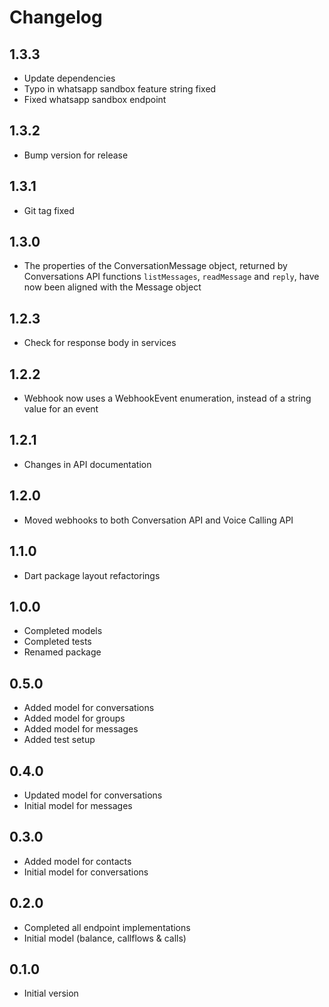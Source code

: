 # Changelog
## 1.3.3
- Update dependencies
- Typo in whatsapp sandbox feature string fixed
- Fixed whatsapp sandbox endpoint

## 1.3.2
- Bump version for release

## 1.3.1
- Git tag fixed

## 1.3.0
- The properties of the ConversationMessage object, returned by Conversations API functions `listMessages`, `readMessage` and `reply`, have now been aligned with the Message object

## 1.2.3
- Check for response body in services

## 1.2.2
- Webhook now uses a WebhookEvent enumeration, instead of a string value for an event

## 1.2.1
- Changes in API documentation

## 1.2.0
- Moved webhooks to both Conversation API and Voice Calling API

## 1.1.0
- Dart package layout refactorings

## 1.0.0
- Completed models
- Completed tests
- Renamed package

## 0.5.0
- Added model for conversations
- Added model for groups
- Added model for messages
- Added test setup

## 0.4.0
- Updated model for conversations
- Initial model for messages

## 0.3.0
- Added model for contacts
- Initial model for conversations

## 0.2.0
- Completed all endpoint implementations
- Initial model (balance, callflows & calls)

## 0.1.0
- Initial version
